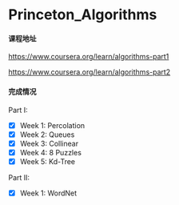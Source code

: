 # Princeton_Algorithms

#### 课程地址
https://www.coursera.org/learn/algorithms-part1

https://www.coursera.org/learn/algorithms-part2

#### 完成情况
Part I:
- [x] Week 1: Percolation
- [x] Week 2: Queues
- [x] Week 3: Collinear
- [x] Week 4: 8 Puzzles
- [x] Week 5: Kd-Tree

Part II:
- [x] Week 1: WordNet